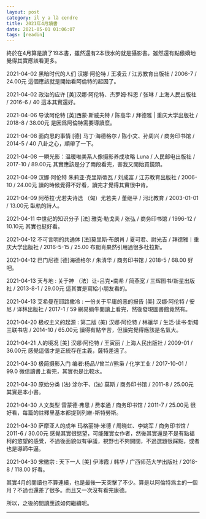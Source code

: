 ```yaml
---
layout: post
category: il y a là cendre
title: 2021年4月讀書
date: 2021-05-01 01:06:07
tags: [readin]
---
```


終於在4月算是讀了19本書，雖然還有2本很水的就是攝影書。雖然還有點傲嬌地覺得其實應該看更多。

2021-04-02 黑暗时代的人们 汉娜·阿伦特 / 王凌云 / 江苏教育出版社 / 2006-7 / 24.00元  這個應該就是開始看阿倫特的起因了。

2021-04-02 政治的应许 [美]汉娜·阿伦特、杰罗姆·科恩 / 张琳 / 上海人民出版社 / 2016-6 / 40 這本其實還好。

2021-04-06 导读阿伦特 [英]西蒙·斯威夫特 / 陈高华 / 拜德雅 | 重庆大学出版社 / 2018-8 / 38.00元  是因爲阿倫特需要導讀麼。

2021-04-08 面向思的事情 [德] 马丁·海德格尔 / 陈小文、孙周兴 / 商务印书馆 / 2014-5 / 40  八卦之心，順帶了一下。

2021-04-08 一瞬光影：温暖唯美系人像摄影养成攻略 Luna / 人民邮电出版社 / 2017-10 / 89.00元  其實應該是分了兩段看完，害我又開始買鏡頭。

2021-04-09 汉娜·阿伦特 朱莉亚·克里斯蒂瓦 / 刘成富 / 江苏教育出版社 / 2006-10 / 24.00元 讀的時候覺得不好看，讀完才覺得其實很中肯。

2021-04-09 阿蒂拉·尤若夫诗选 （匈）尤若夫 / 董继平 / 河北教育 / 2003-01-01 / 13.00元 臥軌的詩人。

2021-04-11 中世纪的知识分子 [法] 雅克·勒戈夫 / 张弘 / 商务印书馆 / 1996-12 / 10.10元  其實也挺好看。

2021-04-12 不可言明的共通体 [法]莫里斯·布朗肖 / 夏可君、尉光吉 / 拜德雅丨重庆大学出版社 / 2016-5-15 / 25.00  布朗肖果然引用過很多杜拉斯。

2021-04-12 巴门尼德 [德]海德格尔 / 朱清华 / 商务印书馆 / 2018-5 / 68.00  好吧。

2021-04-13 天与地 : 关于神 （法）让-吕克•南希 / 简燕宽 / 三辉图书/新星出版社 / 2013-8-1 / 29.00元  這其實是寫給小朋友看的。

2021-04-13 艾希曼在耶路撒冷 : 一份关于平庸的恶的报告 [美] 汉娜·阿伦特 / 安尼 / 译林出版社 / 2017-1 / 59  網易蝸牛閱讀上看完，然後發現圖書館竟然有。

2021-04-20 极权主义的起源 : 第二版 (美) 汉娜·阿伦特 / 林骧华 / 生活·读书·新知三联书店 / 2014-10 / 65.00元  讀得有點辛苦，但讀完覺得應該是名氣大。

2021-04-21 人的境况 [美] 汉娜·阿伦特 / 王寅丽 / 上海人民出版社 / 2009-01 / 36.00元  感覺這個才是正統存在主義，薩特差遠了。

2021-04-30 极简摄影入门 编者:杨品//曾兰//熊枭 / 化学工业 / 2017-10-01 / 99.0 微信讀書上看完，其實也是比較水。

2021-04-30 原始分类 (法) 涂尔干、(法) 莫斯 / 商务印书馆 / 2011-8 / 25.00元 其實是本小書。

2021-04-30 人文类型 雷蒙德·弗思 / 费孝通 / 商务印书馆 / 2011-7 / 25.00元  很好看，每篇的註釋里基本都提到列維-斯特勞斯。

2021-04-30 萨摩亚人的成年 玛格丽特·米德 / 周晓虹、李姚军 / 商务印书馆 / 2011-6 / 30.00元  感覺其實很慾望，可能確實女作者，然後其實還是不是有點福柯的慾望的感覺，不過後面貌似有爭議，視野也不夠開闊，不過選題很踩點，或者也是導師牛逼。

2021-04-30 宋徽宗 : 天下一人 [美] 伊沛霞 / 韩华 / 广西师范大学出版社 / 2018-8 / 118.00  好看。

其實4月的閱讀也不算連續，也是最後一天突擊了不少。算是以阿倫特爲主的一個月？不過也還差了很多。而且又一次沒有看完康德。

所以，之後的閱讀應該如何繼續呢。


-------





